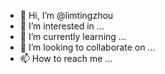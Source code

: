 - 👋 Hi, I’m @limtingzhou
- 👀 I’m interested in ...
- 🌱 I’m currently learning ...
- 💞️ I’m looking to collaborate on ...
- 📫 How to reach me ...

<!---
limtingzhou/limtingzhou is a ✨ special ✨ repository because its `README.md` (this file) appears on your GitHub profile.
You can click the Preview link to take a look at your changes.
--->
